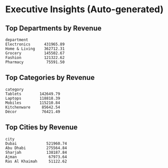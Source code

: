 # Executive Insights (Auto-generated)

## Top Departments by Revenue
```
department
Electronics      431965.89
Home & Living    362712.31
Grocery          145502.67
Fashion          121322.62
Pharmacy          75591.50
```

## Top Categories by Revenue
```
category
Tablets        142649.79
Laptops        118818.39
Mobiles        115210.84
Kitchenware     85642.54
Décor           76421.49
```

## Top Cities by Revenue
```
city
Dubai             521960.74
Abu Dhabi         275564.84
Sharjah           138187.84
Ajman              67973.64
Ras Al Khaimah     51122.62
```

